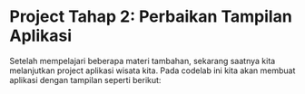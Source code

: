 # Project Tahap 2: Perbaikan Tampilan Aplikasi

Setelah mempelajari beberapa materi tambahan, sekarang saatnya kita melanjutkan project aplikasi wisata kita. Pada codelab ini kita akan membuat aplikasi dengan tampilan seperti berikut:

